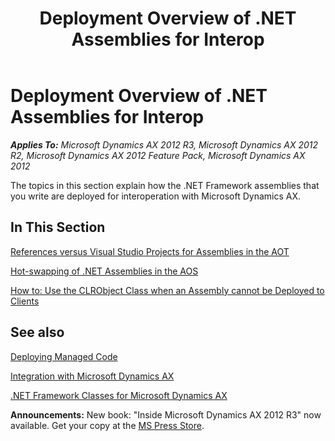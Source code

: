 ﻿---
title: Deployment Overview of .NET Assemblies for Interop
TOCTitle: Deployment Overview of .NET Assemblies for Interop
ms:assetid: 6dc2a00c-cec2-4acf-9ae9-6ede73697e5f
ms:mtpsurl: https://msdn.microsoft.com/en-us/library/Hh538479(v=AX.60)
ms:contentKeyID: 39508912
ms.date: 05/18/2015
mtps_version: v=AX.60
---

# Deployment Overview of .NET Assemblies for Interop 


_**Applies To:** Microsoft Dynamics AX 2012 R3, Microsoft Dynamics AX 2012 R2, Microsoft Dynamics AX 2012 Feature Pack, Microsoft Dynamics AX 2012_

The topics in this section explain how the .NET Framework assemblies that you write are deployed for interoperation with Microsoft Dynamics AX.

## In This Section

[References versus Visual Studio Projects for Assemblies in the AOT](references-versus-visual-studio-projects-for-assemblies-in-the-aot.md)

[Hot-swapping of .NET Assemblies in the AOS](hot-swapping-of-net-assemblies-in-the-aos.md)

[How to: Use the CLRObject Class when an Assembly cannot be Deployed to Clients](how-to-use-the-clrobject-class-when-an-assembly-cannot-be-deployed-to-clients.md)

## See also

[Deploying Managed Code](deploying-managed-code.md)

[Integration with Microsoft Dynamics AX](integration-with-microsoft-dynamics-ax.md)

[.NET Framework Classes for Microsoft Dynamics AX](https://msdn.microsoft.com/en-us/library/gg990362\(v=ax.60\))

  
**Announcements:** New book: "Inside Microsoft Dynamics AX 2012 R3" now available. Get your copy at the [MS Press Store](https://www.microsoftpressstore.com/store/inside-microsoft-dynamics-ax-2012-r3-9780735685109).

